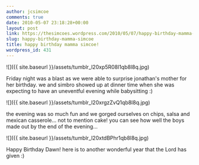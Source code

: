 ```yaml
---
author: jcsimcoe
comments: true
date: 2010-05-07 23:18:28+00:00
layout: post
link: https://thesimcoes.wordpress.com/2010/05/07/happy-birthday-mamma-simcoe/
slug: happy-birthday-mamma-simcoe
title: happy birthday mamma simcoe!
wordpress_id: 431
---
```


![]({{ site.baseurl }}/assets/tumblr_l20xp5R08l1qb8l8q.jpg)




Friday night was a blast as we were able to surprise jonathan's mother for her birthday. we and simbro showed up at dinner time when she was expecting to have an uneventful evening while babysitting :)




![]({{ site.baseurl }}/assets/tumblr_l20xrgzZvQ1qb8l8q.jpg)




the evening was so much fun and we gorged ourselves on chips, salsa and mexican casserole… not to mention cake! you can see how well the boys made out by the end of the evening…




![]({{ site.baseurl }}/assets/tumblr_l20xtdBPhr1qb8l8q.jpg)




Happy Birthday Dawn! here is to another wonderful year that the Lord has given :)
